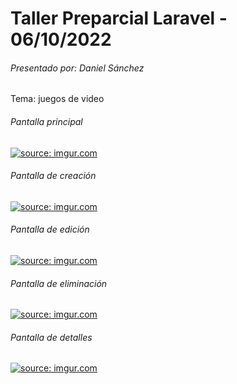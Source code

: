 <h1>Taller Preparcial Laravel - 06/10/2022</h1>

<h6>Presentado por: Daniel Sánchez</h6>
<p>Tema: juegos de video</p>


<h6>Pantalla principal</h6>
<a href="https://imgur.com/XmDjnR2"><img src="https://i.imgur.com/XmDjnR2.png" title="source: imgur.com" /></a>


<h6>Pantalla de creación</h6>
<a href="https://imgur.com/6l9Ladx"><img src="https://i.imgur.com/6l9Ladx.png" title="source: imgur.com" /></a>


<h6>Pantalla de edición</h6>
<a href="https://imgur.com/gN9Xv58"><img src="https://i.imgur.com/gN9Xv58.png" title="source: imgur.com" /></a>


<h6>Pantalla de eliminación</h6>
<a href="https://imgur.com/07N76j9"><img src="https://i.imgur.com/07N76j9.png" title="source: imgur.com" /></a>


<h6>Pantalla de detalles</h6>
<a href="https://imgur.com/GUpkrO4"><img src="https://i.imgur.com/GUpkrO4.png" title="source: imgur.com" /></a>

